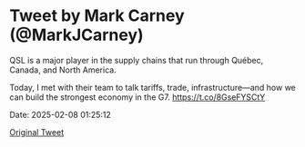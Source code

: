 # Tweet by Mark Carney (@MarkJCarney)

QSL is a major player in the supply chains that run through Québec, Canada, and North America.

Today, I met with their team to talk tariffs, trade, infrastructure—and how we can build the strongest economy in the G7. https://t.co/8GseFYSCtY

Date: 2025-02-08 01:25:12

[Original Tweet](https://x.com/MarkJCarney/status/1888036324147347624)
